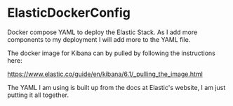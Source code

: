 # ElasticDockerConfig

Docker compose YAML to deploy the Elastic Stack.  As I add more components to my deployment I will add more to the YAML file.

The docker image for Kibana can by pulled by following the instructions here:

https://www.elastic.co/guide/en/kibana/6.1/_pulling_the_image.html

The YAML I am using is built up from the docs at Elastic's website, I am just putting it all together.
